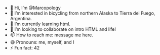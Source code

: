 - 👋 Hi, I’m @Marcopology
- 👀 I’m interested in bicycling from northern Alaska to Tierra del Fuego, Argentina.
- 🌱 I’m currently learning html.
- 💞️ I’m looking to collaborate on intro HTML and life! 
- 📫 How to reach me: message me here.
- 😄 Pronouns: me, myself, and I
- ⚡ Fun fact: 42

<!---
Marcopology/Marcopology is a ✨ special ✨ repository because its `README.md` (this file) appears on your GitHub profile.
You can click the Preview link to take a look at your changes.
--->
